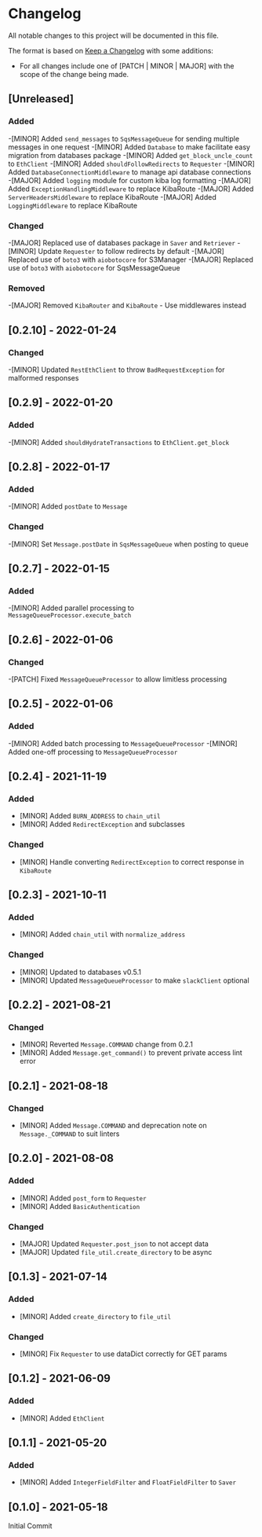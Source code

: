 # Changelog

All notable changes to this project will be documented in this file.

The format is based on [Keep a Changelog](https://keepachangelog.com/en/1.0.0/) with some additions:
- For all changes include one of [PATCH | MINOR | MAJOR] with the scope of the change being made.

## [Unreleased]

### Added
-[MINOR] Added `send_messages` to `SqsMessageQueue` for sending multiple messages in one request
-[MINOR] Added `Database` to make facilitate easy migration from databases package
-[MINOR] Added `get_block_uncle_count` to `EthClient`
-[MINOR] Added `shouldFollowRedirects` to `Requester`
-[MINOR] Added `DatabaseConnectionMiddleware` to manage api database connections
-[MAJOR] Added `logging` module for custom kiba log formatting
-[MAJOR] Added `ExceptionHandlingMiddleware` to replace KibaRoute
-[MAJOR] Added `ServerHeadersMiddleware` to replace KibaRoute
-[MAJOR] Added `LoggingMiddleware` to replace KibaRoute

### Changed
-[MAJOR] Replaced use of databases package in `Saver` and `Retriever`
-[MINOR] Update `Requester` to follow redirects by default
-[MAJOR] Replaced use of `boto3` with `aiobotocore` for S3Manager
-[MAJOR] Replaced use of `boto3` with `aiobotocore` for SqsMessageQueue

### Removed
-[MAJOR] Removed `KibaRouter` and `KibaRoute` - Use middlewares instead

## [0.2.10] - 2022-01-24

### Changed
-[MINOR] Updated `RestEthClient` to throw `BadRequestException` for malformed responses

## [0.2.9] - 2022-01-20

### Added
-[MINOR] Added `shouldHydrateTransactions` to `EthClient.get_block`

## [0.2.8] - 2022-01-17

### Added
-[MINOR] Added `postDate` to `Message`

### Changed
-[MINOR] Set `Message.postDate` in `SqsMessageQueue` when posting to queue

## [0.2.7] - 2022-01-15

### Added
-[MINOR] Added parallel processing to `MessageQueueProcessor.execute_batch`

## [0.2.6] - 2022-01-06

### Changed
-[PATCH] Fixed `MessageQueueProcessor` to allow limitless processing

## [0.2.5] - 2022-01-06

### Added
-[MINOR] Added batch processing to `MessageQueueProcessor`
-[MINOR] Added one-off processing to `MessageQueueProcessor`

## [0.2.4] - 2021-11-19

### Added
- [MINOR] Added `BURN_ADDRESS` to `chain_util`
- [MINOR] Added `RedirectException` and subclasses

### Changed
- [MINOR] Handle converting `RedirectException` to correct response in `KibaRoute`

## [0.2.3] - 2021-10-11

### Added
- [MINOR] Added `chain_util` with `normalize_address`

### Changed
- [MINOR] Updated to databases v0.5.1
- [MINOR] Updated `MessageQueueProcessor` to make `slackClient` optional

## [0.2.2] - 2021-08-21

### Changed
- [MINOR] Reverted `Message.COMMAND` change from 0.2.1
- [MINOR] Added `Message.get_command()` to prevent private access lint error

## [0.2.1] - 2021-08-18

### Changed
- [MINOR] Added `Message.COMMAND` and deprecation note on `Message._COMMAND` to suit linters

## [0.2.0] - 2021-08-08

### Added
- [MINOR] Added `post_form` to `Requester`
- [MINOR] Added `BasicAuthentication`

### Changed
- [MAJOR] Updated `Requester.post_json` to not accept data
- [MAJOR] Updated `file_util.create_directory` to be async

## [0.1.3] - 2021-07-14

### Added
- [MINOR] Added `create_directory` to `file_util`

### Changed
- [MINOR] Fix `Requester` to use dataDict correctly for GET params

## [0.1.2] - 2021-06-09

### Added
- [MINOR] Added `EthClient`

## [0.1.1] - 2021-05-20

### Added
- [MINOR] Added `IntegerFieldFilter` and `FloatFieldFilter` to `Saver`

## [0.1.0] - 2021-05-18

Initial Commit
